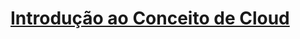 # [Introdução ao Conceito de Cloud](https://web.dio.me/course/introducao-ao-conceito-de-cloud/learning/371d0d64-567b-4ff2-a76b-9e9f97402066)


